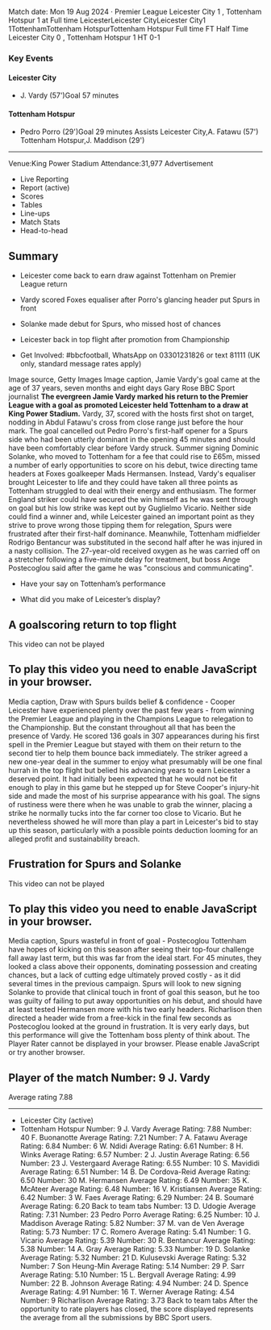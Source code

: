 Match date: Mon 19 Aug 2024
‧
Premier League
Leicester City 1 , Tottenham Hotspur 1 at Full time
LeicesterLeicester CityLeicester City1
1TottenhamTottenham HotspurTottenham Hotspur
Full time
FT
Half Time Leicester City 0 , Tottenham Hotspur 1
HT 0-1
### Key Events
#### Leicester City
-   J. Vardy (57')Goal 57 minutes
#### Tottenham Hotspur
-   Pedro Porro (29')Goal 29 minutes
Assists
Leicester City,A. Fatawu (57')
Tottenham Hotspur,J. Maddison (29')
___
Venue:King Power Stadium
Attendance:31,977
Advertisement
-   Live Reporting
-   Report (active)
-   Scores
-   Tables
-   Line-ups
-   Match Stats
-   Head-to-head
## Summary
-   Leicester come back to earn draw against Tottenham on Premier League return
    
-   Vardy scored Foxes equaliser after Porro's glancing header put Spurs in front
    
-   Solanke made debut for Spurs, who missed host of chances
    
-   Leicester back in top flight after promotion from Championship
    
-   Get Involved: #bbcfootball, WhatsApp on 03301231826 or text 81111 (UK only, standard message rates apply)
    

Image source, Getty Images
Image caption,
Jamie Vardy's goal came at the age of 37 years, seven months and eight days
Gary Rose
BBC Sport journalist
**The evergreen Jamie Vardy marked his return to the Premier League with a goal as promoted Leicester held Tottenham to a draw at King Power Stadium.**
Vardy, 37, scored with the hosts first shot on target, nodding in Abdul Fatawu's cross from close range just before the hour mark.
The goal cancelled out Pedro Porro's first-half opener for a Spurs side who had been utterly dominant in the opening 45 minutes and should have been comfortably clear before Vardy struck.
Summer signing Dominic Solanke, who moved to Tottenham for a fee that could rise to £65m, missed a number of early opportunities to score on his debut, twice directing tame headers at Foxes goalkeeper Mads Hermansen.
Instead, Vardy's equaliser brought Leicester to life and they could have taken all three points as Tottenham struggled to deal with their energy and enthusiasm.
The former England striker could have secured the win himself as he was sent through on goal but his low strike was kept out by Guglielmo Vicario.
Neither side could find a winner and, while Leicester gained an important point as they strive to prove wrong those tipping them for relegation, Spurs were frustrated after their first-half dominance.
Meanwhile, Tottenham midfielder Rodrigo Bentancur was substituted in the second half after he was injured in a nasty collision.
The 27-year-old received oxygen as he was carried off on a stretcher following a five-minute delay for treatment, but boss Ange Postecoglou said after the game he was "conscious and communicating".
-   Have your say on Tottenham’s performance
    
-   What did you make of Leicester’s display?
    
## A goalscoring return to top flight
This video can not be played
## To play this video you need to enable JavaScript in your browser.
Media caption,
Draw with Spurs builds belief & confidence - Cooper
Leicester have experienced plenty over the past few years - from winning the Premier League and playing in the Champions League to relegation to the Championship.
But the constant throughout all that has been the presence of Vardy.
He scored 136 goals in 307 appearances during his first spell in the Premier League but stayed with them on their return to the second tier to help them bounce back immediately.
The striker agreed a new one-year deal in the summer to enjoy what presumably will be one final hurrah in the top flight but belied his advancing years to earn Leicester a deserved point.
It had initially been expected that he would not be fit enough to play in this game but he stepped up for Steve Cooper's injury-hit side and made the most of his surprise appearance with his goal.
The signs of rustiness were there when he was unable to grab the winner, placing a strike he normally tucks into the far corner too close to Vicario.
But he nevertheless showed he will more than play a part in Leicester's bid to stay up this season, particularly with a possible points deduction looming for an alleged profit and sustainability breach.
## Frustration for Spurs and Solanke
This video can not be played
## To play this video you need to enable JavaScript in your browser.
Media caption,
Spurs wasteful in front of goal - Postecoglou
Tottenham have hopes of kicking on this season after seeing their top-four challenge fall away last term, but this was far from the ideal start.
For 45 minutes, they looked a class above their opponents, dominating possession and creating chances, but a lack of cutting edge ultimately proved costly - as it did several times in the previous campaign.
Spurs will look to new signing Solanke to provide that clinical touch in front of goal this season, but he too was guilty of failing to put away opportunities on his debut, and should have at least tested Hermansen more with his two early headers.
Richarlison then directed a header wide from a free-kick in the final few seconds as Postecoglou looked at the ground in frustration. It is very early days, but this performance will give the Tottenham boss plenty of think about.
The Player Rater cannot be displayed in your browser. Please enable JavaScript or try another browser.
## Player of the match Number: 9 J. Vardy
Average rating 7.88
___
-   Leicester City (active)
-   Tottenham Hotspur
Number: 9 J. Vardy
Average Rating: 7.88
Number: 40 F. Buonanotte
Average Rating: 7.21
Number: 7 A. Fatawu
Average Rating: 6.84
Number: 6 W. Ndidi
Average Rating: 6.61
Number: 8 H. Winks
Average Rating: 6.57
Number: 2 J. Justin
Average Rating: 6.56
Number: 23 J. Vestergaard
Average Rating: 6.55
Number: 10 S. Mavididi
Average Rating: 6.51
Number: 14 B. De Cordova-Reid
Average Rating: 6.50
Number: 30 M. Hermansen
Average Rating: 6.49
Number: 35 K. McAteer
Average Rating: 6.48
Number: 16 V. Kristiansen
Average Rating: 6.42
Number: 3 W. Faes
Average Rating: 6.29
Number: 24 B. Soumaré
Average Rating: 6.20
Back to team tabs
Number: 13 D. Udogie
Average Rating: 7.31
Number: 23 Pedro Porro
Average Rating: 6.25
Number: 10 J. Maddison
Average Rating: 5.82
Number: 37 M. van de Ven
Average Rating: 5.73
Number: 17 C. Romero
Average Rating: 5.41
Number: 1 G. Vicario
Average Rating: 5.39
Number: 30 R. Bentancur
Average Rating: 5.38
Number: 14 A. Gray
Average Rating: 5.33
Number: 19 D. Solanke
Average Rating: 5.32
Number: 21 D. Kulusevski
Average Rating: 5.32
Number: 7 Son Heung-Min
Average Rating: 5.14
Number: 29 P. Sarr
Average Rating: 5.10
Number: 15 L. Bergvall
Average Rating: 4.99
Number: 22 B. Johnson
Average Rating: 4.94
Number: 24 D. Spence
Average Rating: 4.91
Number: 16 T. Werner
Average Rating: 4.54
Number: 9 Richarlison
Average Rating: 3.73
Back to team tabs
After the opportunity to rate players has closed, the score displayed represents the average from all the submissions by BBC Sport users.